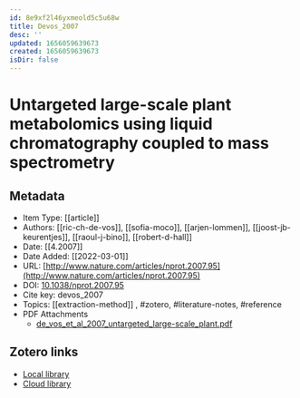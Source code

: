 ```yaml
---
id: 8e9xf2l46yxmeold5c5u68w
title: Devos_2007
desc: ''
updated: 1656059639673
created: 1656059639673
isDir: false
---
```

# Untargeted large-scale plant metabolomics using liquid chromatography coupled to mass spectrometry

## Metadata

* Item Type: [[article]]
* Authors: [[ric-ch-de-vos]], [[sofia-moco]], [[arjen-lommen]], [[joost-jb-keurentjes]], [[raoul-j-bino]], [[robert-d-hall]]
* Date: [[4.2007]]
* Date Added: [[2022-03-01]]
* URL: [http://www.nature.com/articles/nprot.2007.95](http://www.nature.com/articles/nprot.2007.95)
* DOI: [10.1038/nprot.2007.95](https://doi.org/10.1038/nprot.2007.95)
* Cite key: devos_2007
* Topics: [[extraction-method]]
, #zotero, #literature-notes, #reference
* PDF Attachments
	- [de_vos_et_al_2007_untargeted_large-scale_plant.pdf](zotero://open-pdf/library/items/7PFRCAEQ)


##  Zotero links
* [Local library](zotero://select/items/3_UG8BBGPM)
* [Cloud library](http://zotero.org/groups/4613367/items/UG8BBGPM)

